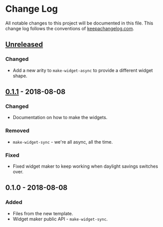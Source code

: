 # Change Log
All notable changes to this project will be documented in this file. This change log follows the conventions of [keepachangelog.com](http://keepachangelog.com/).

## [Unreleased]
### Changed
- Add a new arity to `make-widget-async` to provide a different widget shape.

## [0.1.1] - 2018-08-08
### Changed
- Documentation on how to make the widgets.

### Removed
- `make-widget-sync` - we're all async, all the time.

### Fixed
- Fixed widget maker to keep working when daylight savings switches over.

## 0.1.0 - 2018-08-08
### Added
- Files from the new template.
- Widget maker public API - `make-widget-sync`.

[Unreleased]: https://github.com/your-name/core-async-paterns/compare/0.1.1...HEAD
[0.1.1]: https://github.com/your-name/core-async-paterns/compare/0.1.0...0.1.1
